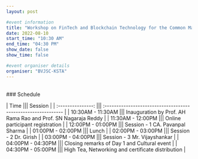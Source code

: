 ```yaml
---
layout: post

#event information
title: "Workshop on FinTech and Blockchain Technology for the Common Man"
date: 2022-08-10
start_time: "10:30 AM"
end_time: "04:30 PM"
show_date: false
show_time: false

#event organiser details
organiser: "BVJSC-KSTA"
---
```


<br>
### Schedule

|       Time        ||| Session                                                       |
| :---------------: ||| :------------------------------------------------------------ |
| 10:30AM - 11:30AM ||| Inauguration by Prof. AH Rama Rao and Prof. SN Nagaraja Reddy |
| 11:30AM - 12:00PM ||| Online participant registration                               |
| 12:00PM - 01:00PM ||| Session - 1 CA. Pavanpal Sharma                               |
| 01:00PM - 02:00PM ||| Lunch                                                         |
| 02:00PM - 03:00PM ||| Session - 2 Dr. Girish                                        |
| 03:00PM - 04:00PM ||| Session - 3 Mr. Vijayshankar                                  |
| 04:00PM - 04:30PM ||| Closing remarks of Day 1 and Cultural event                   |
| 04:30PM - 05:00PM ||| High Tea, Networking and certificate distribution             |
